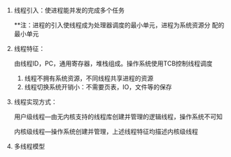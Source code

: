 1. 线程引入：使进程能并发的完成多个任务

   **注：进程的引入使线程成为处理器调度的最小单元，进程为系统资源分	配的最小单元

2. 线程特征：

   由线程ID，PC，通用寄存器，堆栈组成。操作系统使用TCB控制线程调度

   1. 线程不拥有系统资源，不同线程共享进程的资源
   2. 线程切换系统开销小：不需要页表，IO，文件等的保存

3. 线程实现方式：

   用户级线程—由无内核支持的线程库创建并管理的逻辑线程，操作系统不可知

   内核级线程—操作系统创建并管理，上述线程特征均描述内核级线程

4. 多线程模型

   